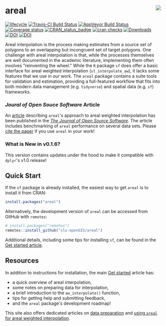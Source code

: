 
# areal <img src="man/figures/arealLogo.png" align="right" />

[![lifecycle](https://img.shields.io/badge/lifecycle-maturing-blue.svg)](https://www.tidyverse.org/lifecycle/#maturing)
[![Travis-CI Build Status](https://travis-ci.org/slu-openGIS/areal.svg?branch=master)](https://travis-ci.org/slu-openGIS/areal)
[![AppVeyor Build Status](https://ci.appveyor.com/api/projects/status/github/slu-openGIS/areal?branch=master&svg=true)](https://ci.appveyor.com/project/chris-prener/areal)
[![Coverage status](https://codecov.io/gh/slu-openGIS/areal/branch/master/graph/badge.svg)](https://codecov.io/github/slu-openGIS/areal?branch=master)
[![CRAN_status_badge](http://www.r-pkg.org/badges/version/areal)](https://cran.r-project.org/package=areal)
[![cran checks](https://cranchecks.info/badges/worst/areal)](https://cran.r-project.org/web/checks/check_results_areal.html)
[![Downloads](http://cranlogs.r-pkg.org/badges/areal?color=brightgreen)](http://www.r-pkg.org/pkg/areal)
[![DOI](https://zenodo.org/badge/152279647.svg)](https://zenodo.org/badge/latestdoi/152279647) 
[![DOI](http://joss.theoj.org/papers/10.21105/joss.01221/status.svg)](https://doi.org/10.21105/joss.01221)

Areal interpolation is the process making estimates from a source set of polygons to an overlapping but incongruent set of target polygons. One challenge with areal interpolation is that, while the processes themselves are well documented in the academic literature, implementing them often involves "reinventing the wheel." While the `R` package `sf` does offer a basic interface for areal weighted interpolation (`st_interpolate_aw`), it lacks some features that we use in our work. The `areal` package contains a suite tools for validation and estimation, providing a full-featured workflow that fits into both modern data management (e.g. `tidyverse`) and spatial data (e.g. `sf`) frameworks.

### *Joural of Open Souce Software* Article
An [article](http://joss.theoj.org/papers/10.21105/joss.01221) describing `areal`'s approach to areal weighted interpolation has been published in the [*The Journal of Open Source Software*](http://joss.theoj.org/). The article includes benchmarking of `areal` performance on several data sets. Please [cite the paper](authors.html) if you use `areal` in your work!

### What is New in v0.1.6?
This version contains updates under the hood to make it compatible with `dplyr`'s v1.0 release!

## Quick Start
If the `sf` package is already installed, the easiest way to get `areal` is to install it from CRAN:

``` r
install.packages("areal")
```

Alternatively, the development version of `areal` can be accessed from GitHub with `remotes`:

```r
# install.packages("remotes")
remotes::install_github("slu-openGIS/areal")
```

Additional details, including some tips for installing `sf`, can be found in the [Get started article](articles/areal.html#getting-started).

## Resources
In addition to instructions for installation, the main [Get started](articles/areal.html) article has:

  * a quick overview of areal interpolation,
  * some notes on preparing data for interpolation,
  * a brief introduction to the `aw_interpolate()` function,
  * tips for getting help and submitting feedback, 
  * and the `areal` package's development roadmap!
  
This site also offers dedicated articles on [data preparation](articles/data-preparation.html) and [using `areal` for areal weighted interpolation](articles/areal-weighted-interpolation.html).
